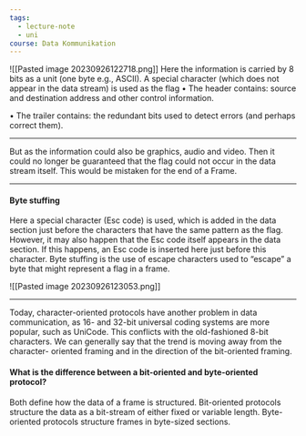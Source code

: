 ```yaml
---
tags:
  - lecture-note
  - uni
course: Data Kommunikation
---
```

![[Pasted image 20230926122718.png]]
Here the information is carried by 8 bits as a unit (one byte e.g., ASCII).
A special character (which does not appear in the data stream) is used as the flag
• The header contains: source and destination address and other
control information. 

• The trailer contains: the redundant bits used to detect errors (and
perhaps correct them).

***

But as the information could also be graphics, audio and video. Then it
could no longer be guaranteed that the flag could not occur in the data
stream itself.
This would be mistaken for the end of a Frame.

***
#### Byte stuffing

Here a special character (Esc code) is used, which is added in the data section
just before the characters that have the same pattern as the flag.
However, it may also happen that the Esc code itself appears in the data
section. If this happens, an Esc code is inserted here just before this character.
Byte stuffing is the use of escape characters used to “escape” a byte that might represent a flag in a frame.

![[Pasted image 20230926123053.png]]

***

Today, character-oriented protocols have another problem in data
communication, as 16- and 32-bit universal coding systems are more
popular, such as UniCode. This conflicts with the old-fashioned 8-bit
characters.
We can generally say that the trend is moving away from the character-
oriented framing and in the direction of the bit-oriented framing.

#### What is the difference between a bit-oriented and byte-oriented protocol?
Both define how the data of a frame is structured. Bit-oriented protocols structure the data as a bit-stream of either fixed or variable length. Byte-oriented protocols structure frames in byte-sized sections.